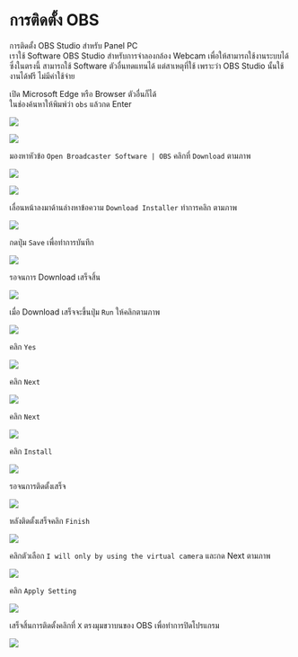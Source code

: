 # การติดตั้ง OBS  
การติดตั้ง OBS Studio สำหรับ Panel PC  
เราใช้ Software OBS Studio สำหรับการจำลองกล้อง Webcam เพื่อให้สามารถใช้งานระบบได้ ซึ่งในตรงนี้ สามารถใช้ Software ตัวอื่นทดแทนได้ แต่สาเหตุที่ใช้ เพราะว่า OBS Studio นั้นใช้งานได้ฟรี ไม่มีค่าใช้จ่าย  

เปิด Microsoft Edge หรือ Browser ตัวอื่นก็ได้  
  ในช่องค้นหาให้พิมพ์ว่า `obs` แล้วกด Enter  

![](image/0.png)  

![](image/1.png)  

มองหาหัวข้อ `Open Broadcaster Software | OBS` คลิกที่ `Download` ตามภาพ  

![](image/2.png)  

![](image/3.png)  

เลื่อนหน้าลงมาด้านล่างหาข้อความ `Download Installer` ทำการคลิก ตามภาพ  

![](image/4.png)  

กดปุ่ม `Save` เพื่อทำการบันทึก  

![](image/5.png)  

รอจนการ Download เสร็จสิ้น  

![](image/6.png)  

เมื่อ Download เสร็จจะขึ้นปุ่ม `Run` ให้คลิกตามภาพ  

![](image/7.png)  

คลิก `Yes`

![](image/8.png)  

คลิก `Next`  

![](image/9.png)  

คลิก `Next`  

![](image/10.png)  

คลิก `Install`  

![](image/11.png)  

รอจนการติดตั้งเสร็จ  

![](image/12.gif)  

หลังติดตั้งเสร็จคลิก `Finish`  

![](image/13.png)  

คลิกตัวเลือก `I will only by using the virtual camera` และกด Next   ตามภาพ  

![](image/14.png)  

คลิก `Apply Setting`  

![](image/15.png)  

เสร็จสิ้นการติดตั้งคลิกที่ `X` ตรงมุมขวาบนของ OBS เพื่อทำการปิดโปรแกรม  

![](image/16.png)  
